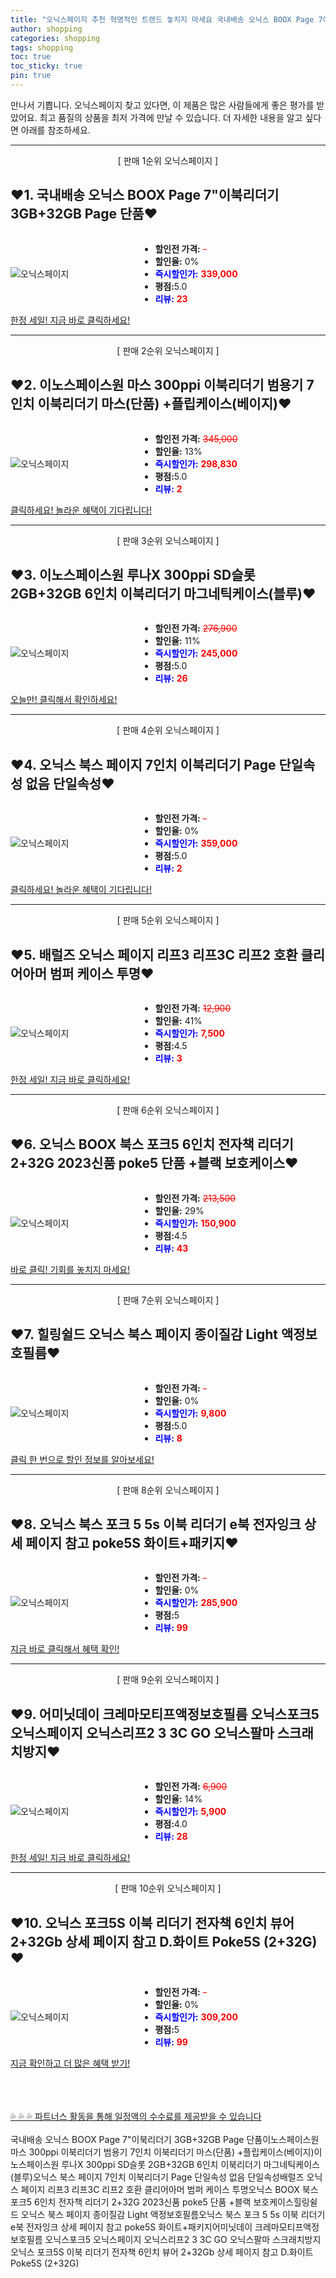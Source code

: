 ```yaml
---
title: "오닉스페이지 추천 혁명적인 트렌드 놓치지 마세요 국내배송 오닉스 BOOX Page 7이북리더기"
author: shopping
categories: shopping
tags: shopping
toc: true
toc_sticky: true
pin: true
---
```

만나서 기쁩니다. 오닉스페이지 찾고 있다면, 이 제품은 많은 사람들에게 좋은 평가를 받았어요. 최고 품질의 상품을 최저 가격에 만날 수 있습니다. 더 자세한 내용을 알고 싶다면 아래를 참조하세요.

---
<p class="toplist" style="margin: 0 auto; display: block; width: fit-content;">[ 판매 1순위 오닉스페이지 ]</p>

<h2><strong>❤️1. 국내배송 오닉스 BOOX Page 7"이북리더기 3GB+32GB Page 단품❤️</strong></h2>

<div style="display: flex; align-items: center;">
    <div style="flex: 0.4;">
        <img src="https://thumbnail10.coupangcdn.com/thumbnails/remote/230x230ex/image/vendor_inventory/871d/94f8fa3cbb38b8bbe1c4bfa2a0216dfa93c33f7d3c681d62a98a26625f5d.jpg" alt="오닉스페이지" style="max-width: 100%;">
    </div>
    <div style="flex: 0.6; margin-left: 10px;">
        <ul>
            <li><strong>할인전 가격:</strong> <del style="color: red;">-</del></li>
            <li><strong>할인율:</strong> 0%</li>
            <li><span style='color:blue'><strong>즉시할인가:</strong></span> <span style='color:red'><strong>339,000</strong></span></li>
            <li><strong>평점:</strong>5.0</li>
            <li><span style='color:blue'><strong>리뷰:</strong></span> <span style='color:red'><strong>23</strong></span></li>
        </ul>
    </div>
</div>
<div class="center">
    <a href="https://selin100587001.github.io?lptag=AF9450613&subid=githubio&pageKey=7445222692&traceid=V0-153&itemId=19369618513&vendorItemId=86482436103" class="myButton">
        한정 세일! 지금 바로 클릭하세요!
    </a>
</div>


---
<p class="toplist" style="margin: 0 auto; display: block; width: fit-content;">[ 판매 2순위 오닉스페이지 ]</p>

<h2><strong>❤️2. 이노스페이스원 마스 300ppi 이북리더기 범용기 7인치 이북리더기 마스(단품) +플립케이스(베이지)❤️</strong></h2>

<div style="display: flex; align-items: center;">
    <div style="flex: 0.4;">
        <img src="https://thumbnail9.coupangcdn.com/thumbnails/remote/230x230ex/image/vendor_inventory/45fc/df965837700a3f9a646d56e05949473d9fbc46452a69d03f09f87b05b7b4.jpg" alt="오닉스페이지" style="max-width: 100%;">
    </div>
    <div style="flex: 0.6; margin-left: 10px;">
        <ul>
            <li><strong>할인전 가격:</strong> <del style="color: red;">345,000</del></li>
            <li><strong>할인율:</strong> 13%</li>
            <li><span style='color:blue'><strong>즉시할인가:</strong></span> <span style='color:red'><strong>298,830</strong></span></li>
            <li><strong>평점:</strong>5.0</li>
            <li><span style='color:blue'><strong>리뷰:</strong></span> <span style='color:red'><strong>2</strong></span></li>
        </ul>
    </div>
</div>
<div class="center">
    <a href="https://selin100587001.github.io?lptag=AF9450613&subid=githubio&pageKey=8120643308&traceid=V0-153&itemId=23270147903&vendorItemId=90302491299" class="myButton">
        클릭하세요! 놀라운 혜택이 기다립니다!
    </a>
</div>


---
<p class="toplist" style="margin: 0 auto; display: block; width: fit-content;">[ 판매 3순위 오닉스페이지 ]</p>

<h2><strong>❤️3. 이노스페이스원 루나X 300ppi SD슬롯 2GB+32GB 6인치 이북리더기 마그네틱케이스(블루)❤️</strong></h2>

<div style="display: flex; align-items: center;">
    <div style="flex: 0.4;">
        <img src="https://thumbnail6.coupangcdn.com/thumbnails/remote/230x230ex/image/vendor_inventory/96e2/c09a5b0712e1e5984d630162757ab1f6fba3816cdbab11e221b5d12b020a.jpg" alt="오닉스페이지" style="max-width: 100%;">
    </div>
    <div style="flex: 0.6; margin-left: 10px;">
        <ul>
            <li><strong>할인전 가격:</strong> <del style="color: red;">276,900</del></li>
            <li><strong>할인율:</strong> 11%</li>
            <li><span style='color:blue'><strong>즉시할인가:</strong></span> <span style='color:red'><strong>245,000</strong></span></li>
            <li><strong>평점:</strong>5.0</li>
            <li><span style='color:blue'><strong>리뷰:</strong></span> <span style='color:red'><strong>26</strong></span></li>
        </ul>
    </div>
</div>
<div class="center">
    <a href="https://selin100587001.github.io?lptag=AF9450613&subid=githubio&pageKey=7500606439&traceid=V0-153&itemId=19633659757&vendorItemId=87921824859" class="myButton">
        오늘만! 클릭해서 확인하세요!
    </a>
</div>


---
<p class="toplist" style="margin: 0 auto; display: block; width: fit-content;">[ 판매 4순위 오닉스페이지 ]</p>

<h2><strong>❤️4. 오닉스 북스 페이지 7인치 이북리더기 Page 단일속성 없음 단일속성❤️</strong></h2>

<div style="display: flex; align-items: center;">
    <div style="flex: 0.4;">
        <img src="https://thumbnail7.coupangcdn.com/thumbnails/remote/230x230ex/image/vendor_inventory/01e4/48cf70b5f8e2b9f286d55f74dd14d592444bee3c82c4ee6120446a5eb2d8.jpg" alt="오닉스페이지" style="max-width: 100%;">
    </div>
    <div style="flex: 0.6; margin-left: 10px;">
        <ul>
            <li><strong>할인전 가격:</strong> <del style="color: red;">-</del></li>
            <li><strong>할인율:</strong> 0%</li>
            <li><span style='color:blue'><strong>즉시할인가:</strong></span> <span style='color:red'><strong>359,000</strong></span></li>
            <li><strong>평점:</strong>5.0</li>
            <li><span style='color:blue'><strong>리뷰:</strong></span> <span style='color:red'><strong>2</strong></span></li>
        </ul>
    </div>
</div>
<div class="center">
    <a href="https://selin100587001.github.io?lptag=AF9450613&subid=githubio&pageKey=7958759563&traceid=V0-153&itemId=22000289607&vendorItemId=89047828048" class="myButton">
        클릭하세요! 놀라운 혜택이 기다립니다!
    </a>
</div>


---
<p class="toplist" style="margin: 0 auto; display: block; width: fit-content;">[ 판매 5순위 오닉스페이지 ]</p>

<h2><strong>❤️5. 배럴즈 오닉스 페이지 리프3 리프3C 리프2 호환 클리어아머 범퍼 케이스 투명❤️</strong></h2>

<div style="display: flex; align-items: center;">
    <div style="flex: 0.4;">
        <img src="https://thumbnail6.coupangcdn.com/thumbnails/remote/230x230ex/image/vendor_inventory/31c1/53afc9d2ad56a745b13e6c149f75a29e4ff04a1464ef2f446e0fe36d2760.jpg" alt="오닉스페이지" style="max-width: 100%;">
    </div>
    <div style="flex: 0.6; margin-left: 10px;">
        <ul>
            <li><strong>할인전 가격:</strong> <del style="color: red;">12,900</del></li>
            <li><strong>할인율:</strong> 41%</li>
            <li><span style='color:blue'><strong>즉시할인가:</strong></span> <span style='color:red'><strong>7,500</strong></span></li>
            <li><strong>평점:</strong>4.5</li>
            <li><span style='color:blue'><strong>리뷰:</strong></span> <span style='color:red'><strong>3</strong></span></li>
        </ul>
    </div>
</div>
<div class="center">
    <a href="https://selin100587001.github.io?lptag=AF9450613&subid=githubio&pageKey=8144525065&traceid=V0-153&itemId=23152995089&vendorItemId=90187694766" class="myButton">
        한정 세일! 지금 바로 클릭하세요!
    </a>
</div>


---
<p class="toplist" style="margin: 0 auto; display: block; width: fit-content;">[ 판매 6순위 오닉스페이지 ]</p>

<h2><strong>❤️6. 오닉스 BOOX 북스 포크5 6인치 전자책 리더기 2+32G 2023신품 poke5 단품 +블랙 보호케이스❤️</strong></h2>

<div style="display: flex; align-items: center;">
    <div style="flex: 0.4;">
        <img src="https://thumbnail10.coupangcdn.com/thumbnails/remote/230x230ex/image/vendor_inventory/efb6/4fd05b158e46c35ee6a9fc43a776c0a7bc1dc24e20d541ec610e31552b4b.jpg" alt="오닉스페이지" style="max-width: 100%;">
    </div>
    <div style="flex: 0.6; margin-left: 10px;">
        <ul>
            <li><strong>할인전 가격:</strong> <del style="color: red;">213,500</del></li>
            <li><strong>할인율:</strong> 29%</li>
            <li><span style='color:blue'><strong>즉시할인가:</strong></span> <span style='color:red'><strong>150,900</strong></span></li>
            <li><strong>평점:</strong>4.5</li>
            <li><span style='color:blue'><strong>리뷰:</strong></span> <span style='color:red'><strong>43</strong></span></li>
        </ul>
    </div>
</div>
<div class="center">
    <a href="https://selin100587001.github.io?lptag=AF9450613&subid=githubio&pageKey=6570721693&traceid=V0-153&itemId=14748159337&vendorItemId=81988556424" class="myButton">
        바로 클릭! 기회를 놓치지 마세요!
    </a>
</div>


---
<p class="toplist" style="margin: 0 auto; display: block; width: fit-content;">[ 판매 7순위 오닉스페이지 ]</p>

<h2><strong>❤️7. 힐링쉴드 오닉스 북스 페이지 종이질감 Light 액정보호필름❤️</strong></h2>

<div style="display: flex; align-items: center;">
    <div style="flex: 0.4;">
        <img src="https://thumbnail6.coupangcdn.com/thumbnails/remote/230x230ex/image/vendor_inventory/e843/923b1a02c591bfe9d8649d4d86ac51b7062d46cf7d1008dbab03ae87ddff.jpg" alt="오닉스페이지" style="max-width: 100%;">
    </div>
    <div style="flex: 0.6; margin-left: 10px;">
        <ul>
            <li><strong>할인전 가격:</strong> <del style="color: red;">-</del></li>
            <li><strong>할인율:</strong> 0%</li>
            <li><span style='color:blue'><strong>즉시할인가:</strong></span> <span style='color:red'><strong>9,800</strong></span></li>
            <li><strong>평점:</strong>5.0</li>
            <li><span style='color:blue'><strong>리뷰:</strong></span> <span style='color:red'><strong>8</strong></span></li>
        </ul>
    </div>
</div>
<div class="center">
    <a href="https://selin100587001.github.io?lptag=AF9450613&subid=githubio&pageKey=7473927736&traceid=V0-153&itemId=19507525437&vendorItemId=86616471280" class="myButton">
        클릭 한 번으로 할인 정보를 알아보세요!
    </a>
</div>


---
<p class="toplist" style="margin: 0 auto; display: block; width: fit-content;">[ 판매 8순위 오닉스페이지 ]</p>

<h2><strong>❤️8. 오닉스 북스 포크 5 5s 이북 리더기 e북 전자잉크 상세 페이지 참고 poke5S 화이트+패키지❤️</strong></h2>

<div style="display: flex; align-items: center;">
    <div style="flex: 0.4;">
        <img src="https://thumbnail9.coupangcdn.com/thumbnails/remote/230x230ex/image/vendor_inventory/084f/e6375a1c2a77acc950d11b2cbc6ca34dd2c401be7b3cb4f3978e76d0ebee.jpg" alt="오닉스페이지" style="max-width: 100%;">
    </div>
    <div style="flex: 0.6; margin-left: 10px;">
        <ul>
            <li><strong>할인전 가격:</strong> <del style="color: red;">-</del></li>
            <li><strong>할인율:</strong> 0%</li>
            <li><span style='color:blue'><strong>즉시할인가:</strong></span> <span style='color:red'><strong>285,900</strong></span></li>
            <li><strong>평점:</strong>5</li>
            <li><span style='color:blue'><strong>리뷰:</strong></span> <span style='color:red'><strong>99</strong></span></li>
        </ul>
    </div>
</div>
<div class="center">
    <a href="https://selin100587001.github.io?lptag=AF9450613&subid=githubio&pageKey=8194633347&traceid=V0-153&itemId=23465542034&vendorItemId=90492136319" class="myButton">
        지금 바로 클릭해서 혜택 확인!
    </a>
</div>


---
<p class="toplist" style="margin: 0 auto; display: block; width: fit-content;">[ 판매 9순위 오닉스페이지 ]</p>

<h2><strong>❤️9. 어미닛데이 크레마모티프액정보호필름 오닉스포크5 오닉스페이지 오닉스리프2 3 3C GO 오닉스팔마 스크래치방지❤️</strong></h2>

<div style="display: flex; align-items: center;">
    <div style="flex: 0.4;">
        <img src="https://thumbnail7.coupangcdn.com/thumbnails/remote/230x230ex/image/vendor_inventory/1cc1/bcbf222765179bb34ef55be45876c16043c0d77b5bb02f03e75367cc6828.jpg" alt="오닉스페이지" style="max-width: 100%;">
    </div>
    <div style="flex: 0.6; margin-left: 10px;">
        <ul>
            <li><strong>할인전 가격:</strong> <del style="color: red;">6,900</del></li>
            <li><strong>할인율:</strong> 14%</li>
            <li><span style='color:blue'><strong>즉시할인가:</strong></span> <span style='color:red'><strong>5,900</strong></span></li>
            <li><strong>평점:</strong>4.0</li>
            <li><span style='color:blue'><strong>리뷰:</strong></span> <span style='color:red'><strong>28</strong></span></li>
        </ul>
    </div>
</div>
<div class="center">
    <a href="https://selin100587001.github.io?lptag=AF9450613&subid=githubio&pageKey=7670915759&traceid=V0-153&itemId=20462796879&vendorItemId=87980757389" class="myButton">
        한정 세일! 지금 바로 클릭하세요!
    </a>
</div>


---
<p class="toplist" style="margin: 0 auto; display: block; width: fit-content;">[ 판매 10순위 오닉스페이지 ]</p>

<h2><strong>❤️10. 오닉스 포크5S 이북 리더기 전자책 6인치 뷰어 2+32Gb 상세 페이지 참고 D.화이트 Poke5S (2+32G)❤️</strong></h2>

<div style="display: flex; align-items: center;">
    <div style="flex: 0.4;">
        <img src="https://thumbnail10.coupangcdn.com/thumbnails/remote/230x230ex/image/vendor_inventory/03da/3e12dade0499c6d9db3204b79bf0dae9223254b1d88502fa21d09632b6ec.jpg" alt="오닉스페이지" style="max-width: 100%;">
    </div>
    <div style="flex: 0.6; margin-left: 10px;">
        <ul>
            <li><strong>할인전 가격:</strong> <del style="color: red;">-</del></li>
            <li><strong>할인율:</strong> 0%</li>
            <li><span style='color:blue'><strong>즉시할인가:</strong></span> <span style='color:red'><strong>309,200</strong></span></li>
            <li><strong>평점:</strong>5</li>
            <li><span style='color:blue'><strong>리뷰:</strong></span> <span style='color:red'><strong>99</strong></span></li>
        </ul>
    </div>
</div>
<div class="center">
    <a href="https://selin100587001.github.io?lptag=AF9450613&subid=githubio&pageKey=7714342398&traceid=V0-153&itemId=20686943150&vendorItemId=87758685684" class="myButton">
        지금 확인하고 더 많은 혜택 받기!
    </a>
</div>

<br><br><br>[💦 💦 💦 파트너스 활동을 통해 일정액의 수수료를 제공받을 수 있습니다](https://link.coupang.com/a/bcpT2c)<br><br>국내배송 오닉스 BOOX Page 7"이북리더기 3GB+32GB Page 단품이노스페이스원 마스 300ppi 이북리더기 범용기 7인치 이북리더기 마스(단품) +플립케이스(베이지)이노스페이스원 루나X 300ppi SD슬롯 2GB+32GB 6인치 이북리더기 마그네틱케이스(블루)오닉스 북스 페이지 7인치 이북리더기 Page 단일속성 없음 단일속성배럴즈 오닉스 페이지 리프3 리프3C 리프2 호환 클리어아머 범퍼 케이스 투명오닉스 BOOX 북스 포크5 6인치 전자책 리더기 2+32G 2023신품 poke5 단품 +블랙 보호케이스힐링쉴드 오닉스 북스 페이지 종이질감 Light 액정보호필름오닉스 북스 포크 5 5s 이북 리더기 e북 전자잉크 상세 페이지 참고 poke5S 화이트+패키지어미닛데이 크레마모티프액정보호필름 오닉스포크5 오닉스페이지 오닉스리프2 3 3C GO 오닉스팔마 스크래치방지오닉스 포크5S 이북 리더기 전자책 6인치 뷰어 2+32Gb 상세 페이지 참고 D.화이트 Poke5S (2+32G)